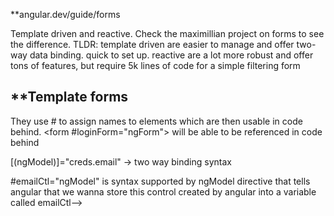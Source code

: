 

**angular.dev/guide/forms

Template driven and reactive. Check the maximillian project on forms to see the difference. TLDR: template driven are easier to manage and offer two-way data binding. quick to set up. reactive are a lot more robust and offer tons of features, but require 5k lines of code for a simple filtering form


**Template forms
--

They use # to assign names to elements which are then usable in code behind. <form #loginForm="ngForm"> will be able to be referenced in code behind

[(ngModel)]="creds.email" -> two way binding syntax

 #emailCtl="ngModel" is syntax supported by ngModel directive that tells angular that we wanna store this control created by angular into a variable called emailCtl-->





